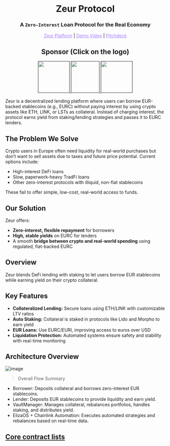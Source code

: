 <h1 align="center">Zeur Protocol</h1>

<h3 align="center">A <code>Zero-Interest</code> Loan Protocol for the Real Economy</h3>

<p align="center">
  <a href="https://www.zeur.org/dashboard" style="color: #a77dff">Zeur Platform</a> | <a href="" style="color: #a77dff">Demo Video</a> | <a href="https://www.figma.com/deck/CmaR3CCAjsUcXbZdqYWKfq" style="color: #a77dff">Pitchdeck</a>
</p>

<h2 align="center">Sponsor (Click on the logo)</h2>

<p align="center">
<a href="" height="5" width="10" target="_blank">
	<img src="https://github.com/user-attachments/assets/debeb0c3-c752-4347-b103-63f7e18c7895" width="100" height="100">
<a><a href="" height="5" width="10" target="_blank">
	<img src="https://github.com/user-attachments/assets/2298459f-4579-4545-8b81-d9c3ea8b7523" width="90" height="100">
<a><a><a href="" height="5" width="10" target="_blank">
	<img src="https://github.com/user-attachments/assets/9155c079-210e-46d0-bb11-865e2e90f68e" width="100" height="100">
<a></p>

Zeur is a decentralized lending platform where users can borrow EUR-backed stablecoins (e.g., EURC) without paying interest by using crypto assets like ETH, LINK, or LSTs as collateral. Instead of charging interest, the protocol earns yield from staking/lending strategies and passes it to EURC lenders.

## The Problem We Solve

Crypto users in Europe often need liquidity for real-world purchases but don’t want to sell assets due to taxes and future price potential. Current options include:

* High-interest DeFi loans
* Slow, paperwork-heavy TradFi loans
* Other zero-interest protocols with illiquid, non-fiat stablecoins

These fail to offer simple, low-cost, real-world access to funds.

## Our Solution

Zeur offers:

* **Zero-interest, flexible repayment** for borrowers
* **High, stable yields** on EURC for lenders
* A smooth **bridge between crypto and real-world spending** using regulated, fiat-backed EURC

## Overview

Zeur blends DeFi lending with staking to let users borrow EUR stablecoins while earning yield on their crypto collateral.

## Key Features

* **Collateralized Lending:** Secure loans using ETH/LINK with customizable LTV ratios
* **Auto Staking:** Collateral is staked in protocols like Lido and Morpho to earn yield
* **EUR Loans:** Use EURC/EURI, improving access to euros over USD
* **Liquidation Protection:** Automated systems ensure safety and stability with real-time monitoring

## Architecture Overview

![image](https://github.com/user-attachments/assets/9057d1eb-29cf-4c09-8592-e367b041c279)

> Overall Flow Summary
- Borrower: Deposits collateral and borrows zero-interest EUR stablecoins.
- Lender: Deposits EUR stablecoins to provide liquidity and earn yield.
- VaultManager: Manages collateral, rebalances portfolios, handles staking, and distributes yield.
- ElizaOS + Chainlink Automation: Executes automated strategies and rebalances based on real-time data.

## [Core contract lists](https://github.com/zeur-org/zeur-core/blob/master/docs/Deployments/deployed-v1.md)
